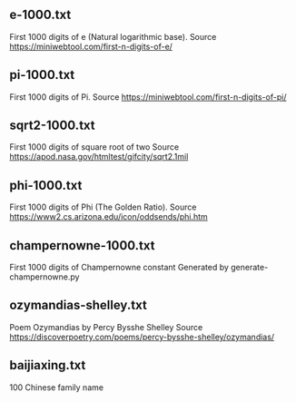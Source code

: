 ## e-1000.txt
First 1000 digits of e (Natural logarithmic base).
Source https://miniwebtool.com/first-n-digits-of-e/

## pi-1000.txt
First 1000 digits of Pi.
Source https://miniwebtool.com/first-n-digits-of-pi/

## sqrt2-1000.txt
First 1000 digits of square root of two
Source https://apod.nasa.gov/htmltest/gifcity/sqrt2.1mil

## phi-1000.txt
First 1000 digits of Phi (The Golden Ratio).
Source https://www2.cs.arizona.edu/icon/oddsends/phi.htm

## champernowne-1000.txt
First 1000 digits of Champernowne constant
Generated by generate-champernowne.py

## ozymandias-shelley.txt
Poem Ozymandias by Percy Bysshe Shelley
Source https://discoverpoetry.com/poems/percy-bysshe-shelley/ozymandias/

## baijiaxing.txt
100 Chinese family name